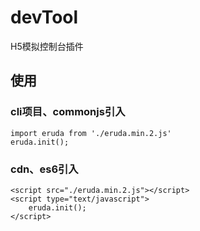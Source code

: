 # devTool
H5模拟控制台插件
## 使用

### cli项目、commonjs引入
```
import eruda from './eruda.min.2.js'
eruda.init();
```

### cdn、es6引入
```
<script src="./eruda.min.2.js"></script>
<script type="text/javascript">
    eruda.init();
</script>
```
